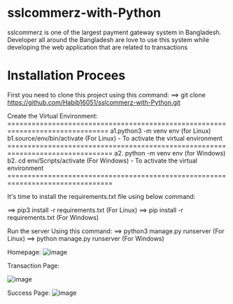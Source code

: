 # sslcommerz-with-Python
sslcommerz is one of the largest payment gateway system in Bangladesh. Developer all around the Bangladesh are love to use this system while developing the web application that are related to transactions

# Installation Procees
First you need to clone this project using this command:
==> git clone https://github.com/Habib16051/sslcommerz-with-Python.git

Create the Virtual Environment: ===============================================================================
a1.python3 -m venv env (for Linux)
b1.source/env/bin/activate (For Linux) - To activate the virtual environment ================================================================================
a2. python -m venv env (for Windows)
b2. cd env/Scripts/activate (For Windows) - To activate the virtual environment ================================================================================

It's time to install the requirements.txt file using below command:

==> pip3 install -r requirements.txt (For Linux)
==> pip install -r requirements.txt (For Windows)

Run the server Using this command: ==> python3 manage.py runserver (For Linux) ==> python manage.py runserver (For Windows)


Homepage:
![image](https://github.com/Habib16051/sslcommerz-with-Python/assets/39822204/51c447ea-dc71-4391-a218-fea703b1aff3)


Transaction Page:

![image](https://github.com/Habib16051/sslcommerz-with-Python/assets/39822204/19b418f4-b424-46c9-9a32-854047bb8a52)

Success Page:
![image](https://github.com/Habib16051/sslcommerz-with-Python/assets/39822204/44529b66-cbf0-46bb-8b16-7aa92597dd49)

